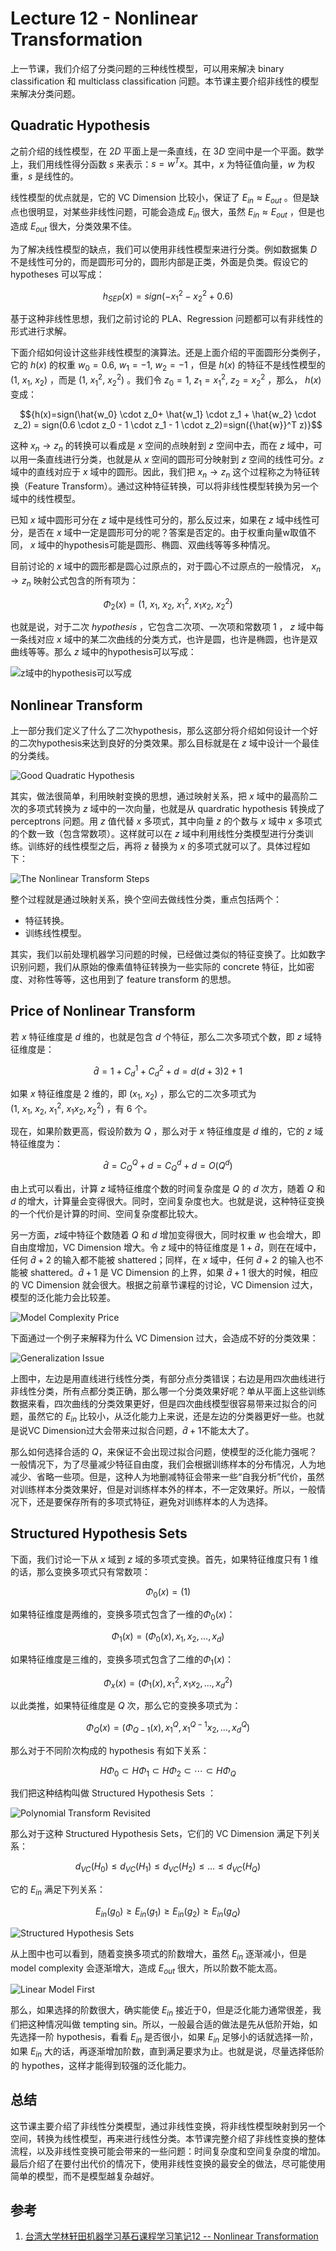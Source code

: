 # Lecture 12 - Nonlinear Transformation

上一节课，我们介绍了分类问题的三种线性模型，可以用来解决 binary classification 和 multiclass classification 问题。本节课主要介绍非线性的模型来解决分类问题。

## Quadratic Hypothesis

之前介绍的线性模型，在 ${2D}$ 平面上是一条直线，在 ${3D}$ 空间中是一个平面。数学上，我们用线性得分函数 ${s}$ 来表示：${s = w^Tx}$。其中，${x}$ 为特征值向量，${w}$ 为权重，${s}$ 是线性的。

线性模型的优点就是，它的 VC Dimension 比较小，保证了 ${E_{in} \approx E_{out}}$ 。但是缺点也很明显，对某些非线性问题，可能会造成 ${E_{in}}$ 很大，虽然 ${E_{in} \approx E_{out}}$ ，但是也造成 ${E_{out}}$ 很大，分类效果不佳。

为了解决线性模型的缺点，我们可以使用非线性模型来进行分类。例如数据集 ${D}$ 不是线性可分的，而是圆形可分的，圆形内部是正类，外面是负类。假设它的 hypotheses 可以写成：

$${h_{SEP}(x) = sign(- x_{1}^{2} - x_{2}^{2}+ 0.6)}$$

基于这种非线性思想，我们之前讨论的 PLA、Regression 问题都可以有非线性的形式进行求解。

下面介绍如何设计这些非线性模型的演算法。还是上面介绍的平面圆形分类例子，它的 ${h(x)}$ 的权重 ${w_0=0.6,\ w_1=-1,\ w_2=-1}$ ，但是 ${h(x)}$ 的特征不是线性模型的 ${(1,\ x_1,\ x_2)}$ ，而是 ${(1,\ x^2_1,\ x^2_2)}$ 。我们令 ${z_0=1,\ z_1=x^2_1,\ z_2=x^2_2}$ ，那么， ${h(x)}$ 变成：

$${h(x)=sign(\hat{w_0} \cdot z_0+ \hat{w_1} \cdot z_1 + \hat{w_2} \cdot z_2) = sign(0.6 \cdot z_0 - 1 \cdot z_1 - 1 \cdot z_2)=sign({\hat{w}}^T z)}$$

这种 ${x_n \rightarrow z_n}$ 的转换可以看成是 ${x}$ 空间的点映射到 ${z}$ 空间中去，而在 ${z}$ 域中，可以用一条直线进行分类，也就是从 ${x}$ 空间的圆形可分映射到 ${z}$ 空间的线性可分。${z}$ 域中的直线对应于 ${x}$ 域中的圆形。因此，我们把 ${x_n \rightarrow z_n}$ 这个过程称之为特征转换（Feature Transform）。通过这种特征转换，可以将非线性模型转换为另一个域中的线性模型。

已知 ${x}$ 域中圆形可分在 ${z}$ 域中是线性可分的，那么反过来，如果在 ${z}$ 域中线性可分，是否在 ${x}$ 域中一定是圆形可分的呢？答案是否定的。由于权重向量w取值不同， ${x}$ 域中的hypothesis可能是圆形、椭圆、双曲线等等多种情况。

目前讨论的 ${x}$ 域中的圆形都是圆心过原点的，对于圆心不过原点的一般情况， ${x_n \rightarrow z_n}$ 映射公式包含的所有项为：

$${\Phi_2(x)=(1,\ x_1,\ x_2,\ x^2_1,\ x_1x_2,\ x^2_2)}$$

也就是说，对于二次 ${hypothesis}$ ，它包含二次项、一次项和常数项 ${1}$ ， ${z}$ 域中每一条线对应 ${x}$ 域中的某二次曲线的分类方式，也许是圆，也许是椭圆，也许是双曲线等等。那么 ${z}$ 域中的hypothesis可以写成：

![z域中的hypothesis可以写成](http://ofqm89vhw.bkt.clouddn.com/a0300ec43be7c2ce952574250377de30.png)

## Nonlinear Transform

上一部分我们定义了什么了二次hypothesis，那么这部分将介绍如何设计一个好的二次hypothesis来达到良好的分类效果。那么目标就是在 ${z}$ 域中设计一个最佳的分类线。

![Good Quadratic Hypothesis](http://ofqm89vhw.bkt.clouddn.com/40c06bff60466cef2ba531e60ab1788c.png)

其实，做法很简单，利用映射变换的思想，通过映射关系，把 ${x}$ 域中的最高阶二次的多项式转换为 ${z}$ 域中的一次向量，也就是从 quardratic hypothesis 转换成了 perceptrons 问题。用 ${z}$ 值代替 ${x}$ 多项式，其中向量 ${z}$ 的个数与 ${x}$ 域中 ${x}$ 多项式的个数一致（包含常数项）。这样就可以在 ${z}$ 域中利用线性分类模型进行分类训练。训练好的线性模型之后，再将 ${z}$ 替换为 ${x}$ 的多项式就可以了。具体过程如下：

![The Nonlinear Transform Steps](http://ofqm89vhw.bkt.clouddn.com/026b2f07ca25d125bdd83b985367d0f0.png)

整个过程就是通过映射关系，换个空间去做线性分类，重点包括两个：

- 特征转换。
- 训练线性模型。

其实，我们以前处理机器学习问题的时候，已经做过类似的特征变换了。比如数字识别问题，我们从原始的像素值特征转换为一些实际的 concrete 特征，比如密度、对称性等等，这也用到了 feature transform 的思想。

## Price of Nonlinear Transform

若 ${x}$ 特征维度是 ${d}$ 维的，也就是包含 ${d}$ 个特征，那么二次多项式个数，即 ${z}$ 域特征维度是：

$${\hat{d} = 1 + C_d^1 + C_d^2 + d = d(d+3)2+1}$$

如果 ${x}$ 特征维度是 ${2}$ 维的，即 ${(x_1,\ x_2)}$ ，那么它的二次多项式为 ${(1,\ x_1,\ x_2,\ x^2_1,\ x_1x_2,x^2_2)}$ ，有 ${6}$ 个。

现在，如果阶数更高，假设阶数为 ${Q}$ ，那么对于 ${x}$ 特征维度是 ${d}$ 维的，它的 ${z}$ 域特征维度为：

$${\hat{d}=C_Q^Q + d = C_Q^d + d = O(Q^d)}$$

由上式可以看出，计算 ${z}$ 域特征维度个数的时间复杂度是 ${Q}$ 的 ${d}$ 次方，随着 ${Q}$ 和 ${d}$ 的增大，计算量会变得很大。同时，空间复杂度也大。也就是说，这种特征变换的一个代价是计算的时间、空间复杂度都比较大。

另一方面，${z}$域中特征个数随着 ${Q}$ 和 ${d}$ 增加变得很大，同时权重 ${w}$ 也会增大，即自由度增加，VC Dimension 增大。令 ${z}$ 域中的特征维度是 ${1+\hat{d}}$，则在在域中，任何 ${\hat{d}+2}$ 的输入都不能被 shattered；同样，在 ${x}$ 域中，任何 ${\hat{d}+2}$ 的输入也不能被 shattered。${\hat{d}+1}$ 是 VC Dimension 的上界，如果 ${\hat{d}+1}$ 很大的时候，相应的 VC Dimension 就会很大。根据之前章节课程的讨论，VC Dimension 过大，模型的泛化能力会比较差。

![Model Complexity Price](http://ofqm89vhw.bkt.clouddn.com/777c7fa2d356f7756aa3703f927ec6e1.png)

下面通过一个例子来解释为什么 VC Dimension 过大，会造成不好的分类效果：

![Generalization Issue](http://ofqm89vhw.bkt.clouddn.com/1ff3fe1549525003c58e7231c9d27abb.png)

上图中，左边是用直线进行线性分类，有部分点分类错误；右边是用四次曲线进行非线性分类，所有点都分类正确，那么哪一个分类效果好呢？单从平面上这些训练数据来看，四次曲线的分类效果更好，但是四次曲线模型很容易带来过拟合的问题，虽然它的 ${E_{in}}$ 比较小，从泛化能力上来说，还是左边的分类器更好一些。也就是说VC Dimension过大会带来过拟合问题，${\hat{d}+1}$不能太大了。

那么如何选择合适的 ${Q}$，来保证不会出现过拟合问题，使模型的泛化能力强呢？一般情况下，为了尽量减少特征自由度，我们会根据训练样本的分布情况，人为地减少、省略一些项。但是，这种人为地删减特征会带来一些“自我分析”代价，虽然对训练样本分类效果好，但是对训练样本外的样本，不一定效果好。所以，一般情况下，还是要保存所有的多项式特征，避免对训练样本的人为选择。

## Structured Hypothesis Sets

下面，我们讨论一下从 ${x}$ 域到 ${z}$ 域的多项式变换。首先，如果特征维度只有 ${1}$ 维的话，那么变换多项式只有常数项：

$${\Phi_0(x)=(1)}$$

如果特征维度是两维的，变换多项式包含了一维的${\Phi_0(x)}$：

$${\Phi_1(x)=(\Phi_0(x),x_1,x_2,\ldots,x_d)}$$

如果特征维度是三维的，变换多项式包含了二维的${\Phi_1(x)}$：

$${\Phi_x(x) = (\Phi_1(x), x^2_1,x_1 x_2,\ldots,x^2_d)}$$

以此类推，如果特征维度是 ${Q}$ 次，那么它的变换多项式为：

$${\Phi_Q(x)=(\Phi_{Q-1}(x),x^Q_1,x^{Q-1}_1 x_2,\ldots,x^Q_d)}$$

那么对于不同阶次构成的 hypothesis 有如下关系：

$${H\Phi_0 \subset H \Phi_1 \subset  H\Phi_2\subset \cdots  \subset H\Phi_Q}$$

我们把这种结构叫做 Structured Hypothesis Sets ：

![Polynomial Transform Revisited](http://ofqm89vhw.bkt.clouddn.com/dece707eff218becb7992edf00b475a6.png)

那么对于这种 Structured Hypothesis Sets，它们的 VC Dimension 满足下列关系：

$${d_{VC}(H_0) \leq d_{VC}(H_1) \leq d_{VC}(H_2) \leq \ldots \leq d_{VC}(H_Q)}$$

它的 ${E_{in}}$ 满足下列关系：

$${E_{in}(g_0) \geq E_{in}(g_1) \geq E_{in}(g_2) \geq E_{in}(g_Q)}$$

![Structured Hypothesis Sets](http://ofqm89vhw.bkt.clouddn.com/6db4ca9e6b99c32a4e3665708514d971.png)

从上图中也可以看到，随着变换多项式的阶数增大，虽然 ${E_{in}}$ 逐渐减小，但是 model complexity 会逐渐增大，造成 ${E_{out}}$ 很大，所以阶数不能太高。

![Linear Model First](http://ofqm89vhw.bkt.clouddn.com/49eaa007d42464f85a57a801569a6ea4.png)

那么，如果选择的阶数很大，确实能使 ${E_{in}}$ 接近于${0}$，但是泛化能力通常很差，我们把这种情况叫做  tempting sin。所以，一般最合适的做法是先从低阶开始，如先选择一阶 hypothesis，看看 ${E_{in}}$ 是否很小，如果 ${E_{in}}$ 足够小的话就选择一阶，如果 ${E_{in}}$ 大的话，再逐渐增加阶数，直到满足要求为止。也就是说，尽量选择低阶的 hypothes，这样才能得到较强的泛化能力。

## 总结

这节课主要介绍了非线性分类模型，通过非线性变换，将非线性模型映射到另一个空间，转换为线性模型，再来进行线性分类。本节课完整介绍了非线性变换的整体流程，以及非线性变换可能会带来的一些问题：时间复杂度和空间复杂度的增加。最后介绍了在要付出代价的情况下，使用非线性变换的最安全的做法，尽可能使用简单的模型，而不是模型越复杂越好。

## 参考

1. [台湾大学林轩田机器学习基石课程学习笔记12 -- Nonlinear Transformation](http://blog.csdn.net/red_stone1/article/details/72630003)